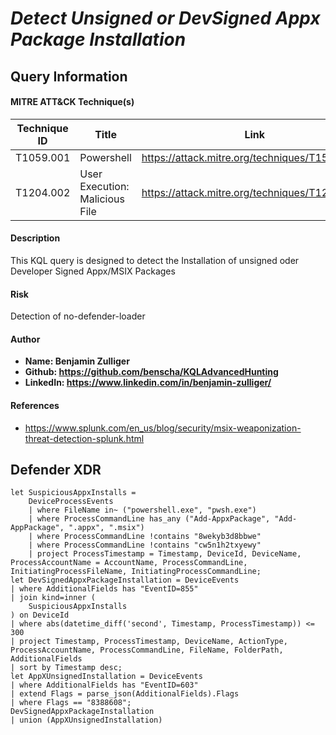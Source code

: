 # *Detect Unsigned or DevSigned Appx Package Installation*

## Query Information

#### MITRE ATT&CK Technique(s)

| Technique ID | Title    | Link    |
| ---  | --- | --- |
| T1059.001 | Powershell | https://attack.mitre.org/techniques/T1562/001/ |
| T1204.002 | User Execution: Malicious File | https://attack.mitre.org/techniques/T1204/002/ |

#### Description
This KQL query is designed to detect the Installation of unsigned oder Developer Signed Appx/MSIX Packages

#### Risk
Detection of no-defender-loader

#### Author <Optional>
- **Name: Benjamin Zulliger**
- **Github: https://github.com/benscha/KQLAdvancedHunting**
- **LinkedIn: https://www.linkedin.com/in/benjamin-zulliger/**

#### References
- https://www.splunk.com/en_us/blog/security/msix-weaponization-threat-detection-splunk.html


## Defender XDR
```KQL
let SuspiciousAppxInstalls = 
    DeviceProcessEvents 
    | where FileName in~ ("powershell.exe", "pwsh.exe") 
    | where ProcessCommandLine has_any ("Add-AppxPackage", "Add-AppPackage", ".appx", ".msix") 
    | where ProcessCommandLine !contains "8wekyb3d8bbwe" 
    | where ProcessCommandLine !contains "cw5n1h2txyewy"
    | project ProcessTimestamp = Timestamp, DeviceId, DeviceName, ProcessAccountName = AccountName, ProcessCommandLine, InitiatingProcessFileName, InitiatingProcessCommandLine;
let DevSignedAppxPackageInstallation = DeviceEvents
| where AdditionalFields has "EventID=855"
| join kind=inner (
    SuspiciousAppxInstalls
) on DeviceId
| where abs(datetime_diff('second', Timestamp, ProcessTimestamp)) <= 300 
| project Timestamp, ProcessTimestamp, DeviceName, ActionType, ProcessAccountName, ProcessCommandLine, FileName, FolderPath, AdditionalFields
| sort by Timestamp desc;
let AppXUnsignedInstallation = DeviceEvents
| where AdditionalFields has "EventID=603"
| extend Flags = parse_json(AdditionalFields).Flags
| where Flags == "8388608";
DevSignedAppxPackageInstallation
| union (AppXUnsignedInstallation)
```

